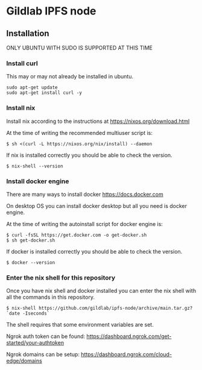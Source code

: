 # Gildlab IPFS node

## Installation

ONLY UBUNTU WITH SUDO IS SUPPORTED AT THIS TIME

### Install curl

This may or may not already be installed in ubuntu.

```
sudo apt-get update
sudo apt-get install curl -y
```

### Install nix

Install nix according to the instructions at https://nixos.org/download.html

At the time of writing the recommended multiuser script is:

```
$ sh <(curl -L https://nixos.org/nix/install) --daemon
```

If nix is installed correctly you should be able to check the version.

```
$ nix-shell --version
```

### Install docker engine

There are many ways to install docker https://docs.docker.com

On desktop OS you can install docker desktop but all you need is docker engine.

At the time of writing the autoinstall script for docker engine is:

```
$ curl -fsSL https://get.docker.com -o get-docker.sh
$ sh get-docker.sh
```

If docker is installed correctly you should be able to check the version.

```
$ docker --version
```

### Enter the nix shell for this repository

Once you have nix shell and docker installed you can enter the nix shell with all the commands in this repository.

```
$ nix-shell https://github.com/gildlab/ipfs-node/archive/main.tar.gz?`date -Iseconds`
```

The shell requires that some environment variables are set.

Ngrok auth token can be found: https://dashboard.ngrok.com/get-started/your-authtoken

Ngrok domains can be setup: https://dashboard.ngrok.com/cloud-edge/domains